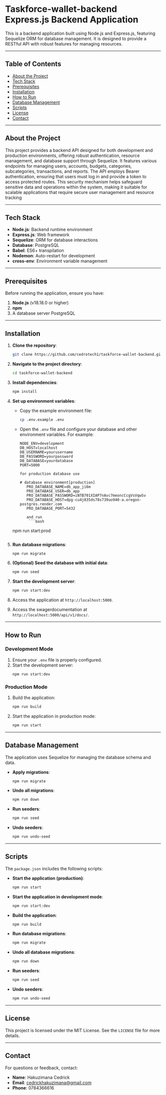 # Taskforce-wallet-backend Express.js Backend Application

This is a backend application built using Node.js and Express.js, featuring Sequelize ORM for database management. It is designed to provide a RESTful API with robust features for managing resources.

---

## Table of Contents
- [About the Project](#about-the-project)
- [Tech Stack](#tech-stack)
- [Prerequisites](#prerequisites)
- [Installation](#installation)
- [How to Run](#how-to-run)
- [Database Management](#database-management)
- [Scripts](#scripts)
- [License](#license)
- [Contact](#contact)

---

## About the Project

This project provides a backend API designed for both development and production environments, offering robust authentication, resource management, and database support through Sequelize. It features various endpoints for managing users, accounts, budgets, categories, subcategories, transactions, and reports. The API employs Bearer authentication, ensuring that users must log in and provide a token to access protected routes. This security mechanism helps safeguard sensitive data and operations within the system, making it suitable for scalable applications that require secure user management and resource tracking

---

## Tech Stack

- **Node.js**: Backend runtime environment
- **Express.js**: Web framework
- **Sequelize**: ORM for database interactions
- **Database**: PostgreSQL
- **Babel**: ES6+ transpilation
- **Nodemon**: Auto-restart for development
- **cross-env**: Environment variable management

---

## Prerequisites

Before running the application, ensure you have:

1. **Node.js** (v18.18.0 or higher)
2. **npm** 
3. A database server PostgreSQL

---

## Installation

1. **Clone the repository**:
   ```bash
   git clone https://github.com/cedrotech1/taskforce-wallet-backend.git
   ```

2. **Navigate to the project directory**:
   ```bash
   cd taskforce-wallet-backend
   ```

3. **Install dependencies**:
   ```bash
   npm install
   ```

4. **Set up environment variables**:
   - Copy the example environment file:
     ```bash
     cp .env.example .env
     ```
   - Open the `.env` file and configure your database and other environment variables. For example:
     ```plaintext
     NODE_ENV=development
     DB_HOST=localhost
     DB_USERNAME=yourusername
     DB_PASSWORD=yourpassword
     DB_DATABASE=yourdatabase
     PORT=5000

     for production database use 

     # database environment[production]
        PRO_DATABASE_NAME=db_app_ji6m
        PRO_DATABASE_USER=db_app
        PRO_DATABASE_PASSWORD=iNTB701XIAP7nAvc7meoncCcgVsVqwSv
        PRO_DATABASE_HOST=dpg-cu4j835ds78s739uo940-a.oregon-postgres.render.com
        PRO_DATABASE_PORT=5432

        and run   
         ```bash
   npm run start:prod
   ```
     ```

5. **Run database migrations**:
   ```bash
   npm run migrate
   ```

6. **(Optional) Seed the database with initial data**:
   ```bash
   npm run seed
   ```

7. **Start the development server**:
   ```bash
   npm run start:dev
   ```

8. Access the application at `http://localhost:5000`.
9. Access the swagerdocumentation at `http://localhost:5000/api/v1/docs/`.

---

## How to Run

### Development Mode
1. Ensure your `.env` file is properly configured.
2. Start the development server:
   ```bash
   npm run start:dev
   ```

### Production Mode
1. Build the application:
   ```bash
   npm run build
   ```
2. Start the application in production mode:
   ```bash
   npm run start
   ```

---

## Database Management

The application uses Sequelize for managing the database schema and data.

- **Apply migrations**:
  ```bash
  npm run migrate
  ```

- **Undo all migrations**:
  ```bash
  npm run down
  ```

- **Run seeders**:
  ```bash
  npm run seed
  ```

- **Undo seeders**:
  ```bash
  npm run undo-seed
  ```

---

## Scripts

The `package.json` includes the following scripts:

- **Start the application (production)**:
  ```bash
  npm run start
  ```
- **Start the application in development mode**:
  ```bash
  npm run start:dev
  ```
- **Build the application**:
  ```bash
  npm run build
  ```
- **Run database migrations**:
  ```bash
  npm run migrate
  ```
- **Undo all database migrations**:
  ```bash
  npm run down
  ```
- **Run seeders**:
  ```bash
  npm run seed
  ```
- **Undo seeders**:
  ```bash
  npm run undo-seed
  ```

---

## License

This project is licensed under the MIT License. See the `LICENSE` file for more details.

---

## Contact

For questions or feedback, contact:

- **Name**: Hakuzimana Cedrick
- **Email**: cedrickhakuzimana@gmail.com
- **Phone**: 0784366616
